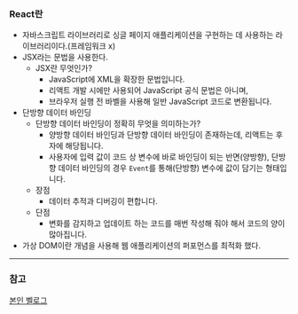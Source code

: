 ### React란
- 자바스크립트 라이브러리로 싱글 페이지 애플리케이션을 구현하는 데 사용하는 라이브러리이다.(프레임워크 x)
- JSX라는 문법을 사용한다.
  - JSX란 무엇인가?
    - JavaScript에 XML을 확장한 문법입니다.
    - 리액트 개발 시에만 사용되어 JavaScript 공식 문법은 아니며,
    - 브라우저 실행 전 바벨을 사용해 일반 JavaScript 코드로 변환됩니다.
- 단방향 데이터 바인딩
  - 단방향 데이터 바인딩이 정확히 무엇을 의미하는가?
    - 양방향 데이터 바인딩과 단방향 데이터 바인딩이 존재하는데, 리액트는 후자에 해당됩니다.
    - 사용자에 입력 값이 코드 상 변수에 바로 바인딩이 되는 반면(양방향), 단방향 데이터 바인딩의 경우 <code>Event</code>를 통해(단방향) 변수에 값이 담기는 형태입니다.
  - 장점
    - 데이터 추적과 디버깅이 편합니다.
  - 단점
    - 변화를 감지하고 업데이트 하는 코드를 매번 작성해 줘야 해서 코드의 양이 많아집니다.  
- 가상 DOM이란 개념을 사용해 웹 애플리케이션의 퍼포먼스를 최적화 했다.

---

### 참고
[본인 벨로그](https://velog.io/@veklog/TIL-221018-%EB%AA%A9)
